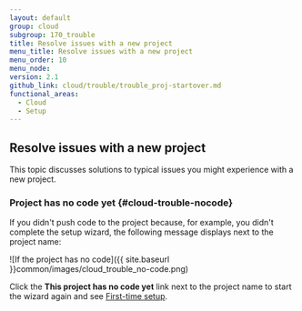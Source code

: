 ```yaml
---
layout: default
group: cloud
subgroup: 170_trouble
title: Resolve issues with a new project
menu_title: Resolve issues with a new project
menu_order: 10
menu_node:
version: 2.1
github_link: cloud/trouble/trouble_proj-startover.md
functional_areas:
  - Cloud
  - Setup
---
```


## Resolve issues with a new project
This topic discusses solutions to typical issues you might experience with a new project.

### Project has no code yet {#cloud-trouble-nocode}
If you didn't push code to the project because, for example, you didn't complete the setup wizard, the following message displays next to the project name:

![If the project has no code]({{ site.baseurl }}common/images/cloud_trouble_no-code.png)

Click the **This project has no code yet** link next to the project name to start the wizard again and see [First-time setup]({{page.baseurl}}cloud/access-acct/first-time-setup.html#account).
